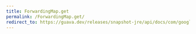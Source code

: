 ```yaml
---
title: ForwardingMap.get
permalink: /ForwardingMap.get/
redirect_to: https://guava.dev/releases/snapshot-jre/api/docs/com/google/common/collect/ForwardingMap.html#get-java.lang.Object-
---
```

